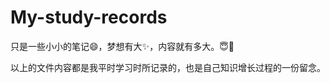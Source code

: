# My-study-records
只是一些小小的笔记:smile:，梦想有大:sparkles:，内容就有多大。:innocent::tropical_fish:

以上的文件内容都是我平时学习时所记录的，也是自己知识增长过程的一份留念。
